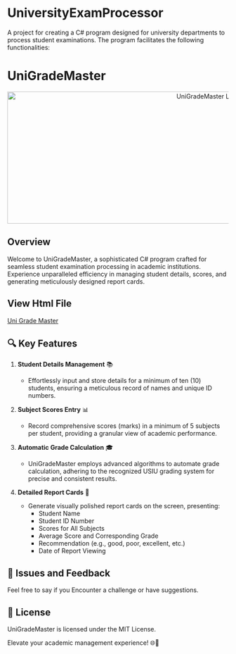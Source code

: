 # UniversityExamProcessor
A project for creating a C# program designed for university departments to process student examinations. The program facilitates the following functionalities:

# UniGradeMaster

<p align="center">
  <img src="https://images.unsplash.com/photo-1534702795526-bab4dfcad657?q=80&w=800&h=400&auto=format&fit=crop&ixlib=rb-4.0.3&ixid=M3wxMjA3fDB8MHxwaG90by1wYWdlfHx8fGVufDB8fHx8fA%3D%3D" alt="UniGradeMaster Logo" width="900" height="300"/>
</p>

## Overview

Welcome to UniGradeMaster, a sophisticated C# program crafted for seamless student examination processing in academic institutions. Experience unparalleled efficiency in managing student details, scores, and generating meticulously designed report cards.

## View Html File
<a href = "https://raw.githack.com/Raphael-Blaize/UniversityExamProcessor/bbedb9653b02428b330f8e21e06dcb28fc662380/sem%20project%20web/sem.html">Uni Grade Master</a>

## 🔍 Key Features

1. **Student Details Management** 📚
   - Effortlessly input and store details for a minimum of ten (10) students, ensuring a meticulous record of names and unique ID numbers.

2. **Subject Scores Entry** 📊
   - Record comprehensive scores (marks) in a minimum of 5 subjects per student, providing a granular view of academic performance.

3. **Automatic Grade Calculation** 🎓
   - UniGradeMaster employs advanced algorithms to automate grade calculation, adhering to the recognized USIU grading system for precise and consistent results.

4. **Detailed Report Cards** 📄
   - Generate visually polished report cards on the screen, presenting:
     - Student Name
     - Student ID Number
     - Scores for All Subjects
     - Average Score and Corresponding Grade
     - Recommendation (e.g., good, poor, excellent, etc.)
     - Date of Report Viewing

## 🐛 Issues and Feedback

Feel free to say if you Encounter a challenge or have suggestions.

## 📜 License

UniGradeMaster is licensed under the MIT License.

Elevate your academic management experience! 🌐💼









